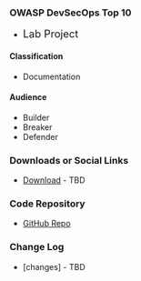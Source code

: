 ### OWASP DevSecOps Top 10
* <i class="fas fa-flask" style="font-size: 1.3em; color:#f7b73c;"></i>
  <span style="font-size: 1.3em;">Lab Project</span>

#### Classification

* <i class="fas fa-file-alt" style="color:#233e81;"></i> Documentation

#### Audience

* <i class="fas fa-toolbox" style="color:#233e81;"></i> Builder
* <i class="fas fa-hammer" style="color:#233e81;"></i> Breaker
* <i class="fas fa-shield-alt" style="color:#233e81;"></i> Defender

### Downloads or Social Links
* [Download](#) - TBD

### Code Repository
* [GitHub Repo](https://github.com/OWASP/www-project-devsecops-top-10)


### Change Log
* [changes] - TBD


